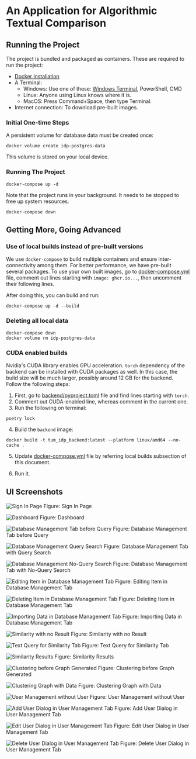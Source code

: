 # An Application for Algorithmic Textual Comparison


## Running the Project

The project is bundled and packaged as containers. These are required to run the project:

- [Docker installation](https://docs.docker.com/engine/install/)
- A Terminal:
    - Windows: Use one of these: [Windows Terminal](https://aka.ms/terminal), PowerShell, CMD
    - Linux: Anyone using Linux knows where it is.
    - MacOS: Press Command+Space, then type Terminal.
- Internet connection: To download pre-built images.

### Initial One-time Steps
A persistent volume for database data must be created once:

```shell
docker volume create idp-postgres-data
```

This volume is stored on your local device.

### Running The Project

```shell
docker-compose up -d
```

Note that the project runs in your background. It needs to be stopped to free up system resources.

```
docker-compose down
```

## Getting More, Going Advanced

### Use of local builds instead of pre-built versions
We use `docker-compose` to build multiple containers and ensure inter-connectivity among them. For better performance, we have pre-built several packages. To use your own built images, go to [docker-compose.yml](docker-compose.yml) file, comment out lines starting with `image: ghcr.io...`, then uncomment their following lines.

After doing this, you can build and run:

```shell
docker-compose up -d --build
```

### Deleting all local data

```shell
docker-compose down
docker volume rm idp-postgres-data
```

### CUDA enabled builds

Nvidia's CUDA library enables GPU acceleration. `torch` dependency of the backend can be installed with CUDA packages as well. In this case, the build size will be much larger, possibly around 12 GB for the backend. Follow the following steps:

1. First, go to [backend/pyproject.toml](backend/pyproject.toml) file and find lines starting with `torch`.
2. Comment out CUDA-enabled line, whereas comment in the current one.
3. Run the following on terminal:

```shell
poetry lock
```

4. Build the `backend` image:

```shell
docker build -t tum_idp_backend:latest --platform linux/amd64 --no-cache .
```

5. Update [docker-compose.yml](docker-compose.yml) file by referring local builds subsection of this document.

6. Run it.

## UI Screenshots

![Sign In Page](figures/Login.png)
Figure: Sign In Page

![Dashboard](figures/Dashboard.png)
Figure: Dashboard

![Database Management Tab before Query](figures/DBManagementEmpty.png)
Figure: Database Management Tab before Query

![Database Management Query Search](figures/DBManagementQuerySearch.png)
Figure: Database Management Tab with Query Search

![Database Management No-Query Search](figures/DBManagementNoQuerySearch.png)
Figure: Database Management Tab with No-Query Search

![Editing Item in Database Management Tab](figures/DBManagementEditItem.png)
Figure: Editing Item in Database Management Tab

![Deleting Item in Database Management Tab](figures/DBManagementDeleteItem.png)
Figure: Deleting Item in Database Management Tab

![Importing Data in Database Management Tab](figures/DBManagementImportData.png)
Figure: Importing Data in Database Management Tab

![Similarity with no Result](figures/SimilarityEmpty.png)
Figure: Similarity with no Result

![Text Query for Similarity Tab](figures/SimilarityTextQuery.png)
Figure: Text Query for Similarity Tab

![Similarity Results](figures/SimilarityResults.png)
Figure: Similarity Results

![Clustering before Graph Generated](figures/ClusteringEmpty.png)
Figure: Clustering before Graph Generated

![Clustering Graph with Data](figures/ClusteringGraphic.png)
Figure: Clustering Graph with Data

![User Management without User](figures/UserManagementEmpty.png)
Figure: User Management without User

![Add User Dialog in User Management Tab](figures/AddUser.png)
Figure: Add User Dialog in User Management Tab

![Edit User Dialog in User Management Tab](figures/EditUser.png)
Figure: Edit User Dialog in User Management Tab

![Delete User Dialog in User Management Tab](figures/DeleteUser.png)
Figure: Delete User Dialog in User Management Tab
